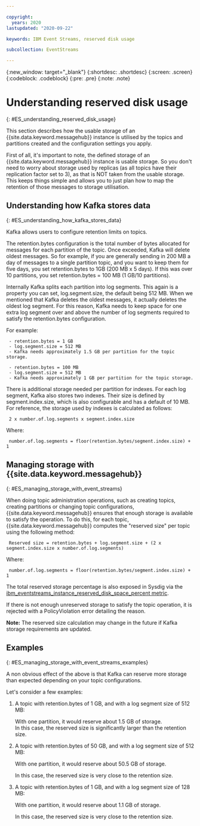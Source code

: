 ```yaml
---

copyright:
  years: 2020
lastupdated: "2020-09-22"

keywords: IBM Event Streams, reserved disk usage

subcollection: EventStreams

---
```


{:new_window: target="_blank"}
{:shortdesc: .shortdesc}
{:screen: .screen}
{:codeblock: .codeblock}
{:pre: .pre}
{:note: .note}


# Understanding reserved disk usage
{: #ES_understanding_reserved_disk_usage}

This section describes how the usable storage of an {{site.data.keyword.messagehub}} instance is utilised by the topics and partitions 
created and the configuration settings you apply.

First of all, it's important to note, the defined storage of an {{site.data.keyword.messagehub}} instance is usable storage. 
So you don't need to worry about storage used by replicas (as all topics have their replication factor set to 3), as 
that is NOT taken from the usable storage. This keeps things simple and allows you to just plan how to map the retention 
of those messages to storage utilisation.

## Understanding how Kafka stores data
{: #ES_understanding_how_kafka_stores_data}

Kafka allows users to configure retention limits on topics.

The retention.bytes configuration is the total number of bytes allocated for messages for each partition of the topic. 
Once exceeded, Kafka will delete oldest messages. So for example, if you are generally sending in 200 MB a day of messages 
to a single partition topic, and you want to keep them for five days, you set retention.bytes to 1GB (200 MB x 5 days). 
If this was over 10 partitions, you set retention.bytes = 100 MB (1 GB/10 partitions).

Internally Kafka splits each partition into log segments. This again is a property you can set, log.segment.size, the default
being 512 MB. When we mentioned that Kafka deletes the oldest messages, it actually deletes the oldest log segment. For this 
reason, Kafka needs to keep space for one extra log segment over and above the number of log segments required to satisfy 
the retention.bytes configuration.

For example: 

     - retention.bytes = 1 GB
     - log.segment.size = 512 MB
     - Kafka needs approximately 1.5 GB per partition for the topic storage.

     - retention.bytes = 100 MB
     - log.segment.size = 512 MB
     - Kafka needs approximately 1 GB per partition for the topic storage.

There is additional storage needed per partition for indexes. For each log segment, Kafka also 
stores two indexes. Their size is defined by segment.index.size, which is also configurable and has a default of 10 MB. 
For reference, the storage used by indexes is calculated as follows: 

     2 x number.of.log.segments x segment.index.size

Where: 

     number.of.log.segments = floor(retention.bytes/segment.index.size) + 1
     
## Managing storage with {{site.data.keyword.messagehub}}
{: #ES_managing_storage_with_event_streams}     

When doing topic administration operations, such as creating topics, creating partitions or changing topic configurations, 
{{site.data.keyword.messagehub}} ensures that enough storage is available to satisfy the operation. To do this, for each topic, {{site.data.keyword.messagehub}} 
computes the "reserved size" per topic using the following method:

     Reserved size = retention.bytes + log.segment.size + (2 x segment.index.size x number.of.log.segments)

Where: 

     number.of.log.segments = floor(retention.bytes/segment.index.size) + 1


The total reserved storage percentage is also exposed in Sysdig via the [ibm_eventstreams_instance_reserved_disk_space_percent
metric](/docs/EventStreams?topic=EventStreams-metrics#ibm_eventstreams_instance_reserved_disk_space_percent).

If there is not enough unreserved storage to satisfy the topic operation, it is rejected with a PolicyViolation error 
detailing the reason.

**Note:** The reserved size calculation may change in the future if Kafka storage requirements are updated.

## Examples
{: #ES_managing_storage_with_event_streams_examples}  

A non obvious effect of the above is that Kafka can reserve more storage than expected depending on your 
topic configurations.

Let's consider a few examples:

1. A topic with retention.bytes of 1 GB, and with a log segment size of 512 MB:

    With one partition, it would reserve about 1.5 GB of storage.
   
    In this case, the reserved size is significantly larger than the retention size.


2. A topic with retention.bytes of 50 GB, and with a log segment size of 512 MB:

    With one partition, it would reserve about 50.5 GB of storage.
    
    In this case, the reserved size is very close to the retention size.


3. A topic with retention.bytes of 1 GB, and with a log segment size of 128 MB:

    With one partition, it would reserve about 1.1 GB of storage.
    
    In this case, the reserved size is very close to the retention size.
  

